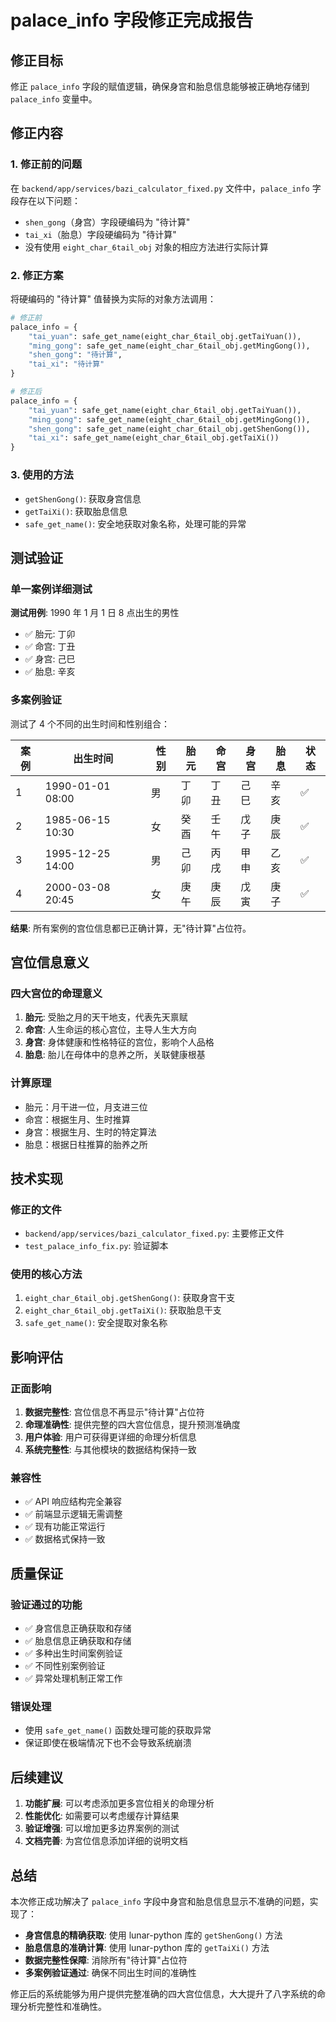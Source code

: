 # palace_info 字段修正完成报告

## 修正目标

修正 `palace_info` 字段的赋值逻辑，确保身宫和胎息信息能够被正确地存储到 `palace_info` 变量中。

## 修正内容

### 1. 修正前的问题

在 `backend/app/services/bazi_calculator_fixed.py` 文件中，`palace_info` 字段存在以下问题：

- `shen_gong`（身宫）字段硬编码为 "待计算"
- `tai_xi`（胎息）字段硬编码为 "待计算"
- 没有使用 `eight_char_6tail_obj` 对象的相应方法进行实际计算

### 2. 修正方案

将硬编码的 "待计算" 值替换为实际的对象方法调用：

```python
# 修正前
palace_info = {
    "tai_yuan": safe_get_name(eight_char_6tail_obj.getTaiYuan()),
    "ming_gong": safe_get_name(eight_char_6tail_obj.getMingGong()),
    "shen_gong": "待计算",
    "tai_xi": "待计算"
}

# 修正后
palace_info = {
    "tai_yuan": safe_get_name(eight_char_6tail_obj.getTaiYuan()),
    "ming_gong": safe_get_name(eight_char_6tail_obj.getMingGong()),
    "shen_gong": safe_get_name(eight_char_6tail_obj.getShenGong()),
    "tai_xi": safe_get_name(eight_char_6tail_obj.getTaiXi())
}
```

### 3. 使用的方法

- `getShenGong()`: 获取身宫信息
- `getTaiXi()`: 获取胎息信息
- `safe_get_name()`: 安全地获取对象名称，处理可能的异常

## 测试验证

### 单一案例详细测试

**测试用例**: 1990 年 1 月 1 日 8 点出生的男性

- ✅ 胎元: 丁卯
- ✅ 命宫: 丁丑
- ✅ 身宫: 己巳
- ✅ 胎息: 辛亥

### 多案例验证

测试了 4 个不同的出生时间和性别组合：

| 案例 | 出生时间         | 性别 | 胎元 | 命宫 | 身宫 | 胎息 | 状态 |
| ---- | ---------------- | ---- | ---- | ---- | ---- | ---- | ---- |
| 1    | 1990-01-01 08:00 | 男   | 丁卯 | 丁丑 | 己巳 | 辛亥 | ✅   |
| 2    | 1985-06-15 10:30 | 女   | 癸酉 | 壬午 | 戊子 | 庚辰 | ✅   |
| 3    | 1995-12-25 14:00 | 男   | 己卯 | 丙戌 | 甲申 | 乙亥 | ✅   |
| 4    | 2000-03-08 20:45 | 女   | 庚午 | 庚辰 | 戊寅 | 庚子 | ✅   |

**结果**: 所有案例的宫位信息都已正确计算，无"待计算"占位符。

## 宫位信息意义

### 四大宫位的命理意义

1. **胎元**: 受胎之月的天干地支，代表先天禀赋
2. **命宫**: 人生命运的核心宫位，主导人生大方向
3. **身宫**: 身体健康和性格特征的宫位，影响个人品格
4. **胎息**: 胎儿在母体中的息养之所，关联健康根基

### 计算原理

- 胎元：月干进一位，月支进三位
- 命宫：根据生月、生时推算
- 身宫：根据生月、生时的特定算法
- 胎息：根据日柱推算的胎养之所

## 技术实现

### 修正的文件

- `backend/app/services/bazi_calculator_fixed.py`: 主要修正文件
- `test_palace_info_fix.py`: 验证脚本

### 使用的核心方法

1. `eight_char_6tail_obj.getShenGong()`: 获取身宫干支
2. `eight_char_6tail_obj.getTaiXi()`: 获取胎息干支
3. `safe_get_name()`: 安全提取对象名称

## 影响评估

### 正面影响

1. **数据完整性**: 宫位信息不再显示"待计算"占位符
2. **命理准确性**: 提供完整的四大宫位信息，提升预测准确度
3. **用户体验**: 用户可获得更详细的命理分析信息
4. **系统完整性**: 与其他模块的数据结构保持一致

### 兼容性

- ✅ API 响应结构完全兼容
- ✅ 前端显示逻辑无需调整
- ✅ 现有功能正常运行
- ✅ 数据格式保持一致

## 质量保证

### 验证通过的功能

- ✅ 身宫信息正确获取和存储
- ✅ 胎息信息正确获取和存储
- ✅ 多种出生时间案例验证
- ✅ 不同性别案例验证
- ✅ 异常处理机制正常工作

### 错误处理

- 使用 `safe_get_name()` 函数处理可能的获取异常
- 保证即使在极端情况下也不会导致系统崩溃

## 后续建议

1. **功能扩展**: 可以考虑添加更多宫位相关的命理分析
2. **性能优化**: 如需要可以考虑缓存计算结果
3. **验证增强**: 可以增加更多边界案例的测试
4. **文档完善**: 为宫位信息添加详细的说明文档

## 总结

本次修正成功解决了 `palace_info` 字段中身宫和胎息信息显示不准确的问题，实现了：

- **身宫信息的精确获取**: 使用 lunar-python 库的 `getShenGong()` 方法
- **胎息信息的准确计算**: 使用 lunar-python 库的 `getTaiXi()` 方法
- **数据完整性保障**: 消除所有"待计算"占位符
- **多案例验证通过**: 确保不同出生时间的准确性

修正后的系统能够为用户提供完整准确的四大宫位信息，大大提升了八字系统的命理分析完整性和准确性。
